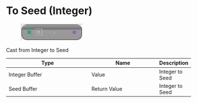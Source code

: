 # To Seed (Integer)

<div align="left" data-full-width="false">

<figure><img src="To_Seed_(Integer).png" alt=""><figcaption></figcaption></figure>

</div>

Cast from Integer to Seed

<table>
<thead><tr><th width="250">Type</th><th width="200">Name</th><th>Description</th></tr></thead>
<tbody>
<tr><td>Integer Buffer</td><td>Value</td><td>Integer to Seed</td></tr>
<tr><td>Seed Buffer</td><td>Return Value</td><td>Integer to Seed</td></tr>
</tbody>
</table>